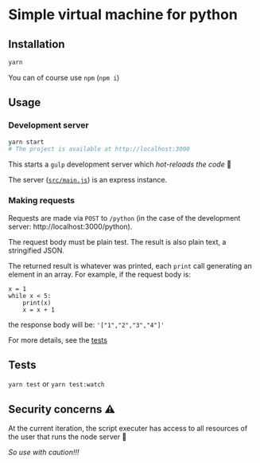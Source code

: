 # Simple virtual machine for python

## Installation
```bash
yarn
```
You can of course use `npm` (`npm i`)

## Usage
### Development server
```bash
yarn start
# The project is available at http://localhost:3000
```
This starts a `gulp` development server which _hot-reloads the code_ :rocket:

The server ([`src/main.js`](./src/main.js)) is an express instance.

### Making requests
Requests are made via `POST` to `/python` (in the case of the development server:
http://localhost:3000/python).

The request body must be plain test. The result is also plain text, a stringified JSON.

The returned result is whatever was printed, each `print` call generating an element in an array. 
For example, if the request body is:  
```
x = 1
while x < 5:
    print(x)
    x = x + 1
```
the response body will be:
`'["1","2","3","4"]'`


For more details, see the [tests](./tests/rest.spec.js)

## Tests
`yarn test` or `yarn test:watch`

## Security concerns :warning:

At the current iteration, the script executer has access to all resources of the user
that runs the node server :birthday:

*So use with caution!!!* 